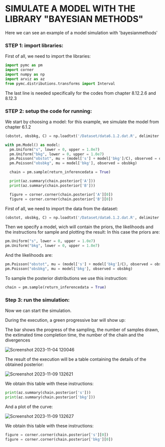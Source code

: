 # SIMULATE A MODEL WITH THE LIBRARY "BAYESIAN METHODS"
Here we can see an example of a model simulation with 'bayesianmethods'
### STEP 1: import libraries:
First of all, we need to import the libraries: 
```Python
import pymc as pm
import corner
import numpy as np
import arviz as az
from pymc.distributions.transforms import Interval
```
The last line is needed specifically for the codes from chapter 8.12.2.6 and 8.12.3
### STEP 2: setup the code for running:
We start by choosing a model: for this example, we simulate the model from chapter 6.1.2
```Python
(obstot, obsbkg, C) = np.loadtxt('/Dataset/data6.1.2.dat.R', delimiter = ",", unpack = True)

with pm.Model() as model:
  pm.Uniform("s", lower = 0, upper = 1.0e7)
  pm.Uniform("bkg", lower = 0, upper = 1.0e7)
  pm.Poisson("obstot", mu = (model['s'] + model['bkg']/C), observed = obstot)
  pm.Poisson("obsbkg", mu = model['bkg'], observed = obsbkg)

  chain = pm.sample(return_inferencedata = True)

  print(az.summary(chain.posterior['A']))
  print(az.summary(chain.posterior['B']))

  figure = corner.corner(chain.posterior['A'][0])
  figure = corner.corner(chain.posterior['B'][0])
```
First of all, we need to import the data from the dataset:
```Python
(obstot, obsbkg, C) = np.loadtxt('/Dataset/data6.1.2.dat.R', delimiter = ",", unpack = True)
```
Then we specify a model, wich will contain the priors, the likelihoods and the instructions for sample and plotting the result:
In this case the priors are:
```Python
pm.Uniform("s", lower = 0, upper = 1.0e7)
pm.Uniform("bkg", lower = 0, upper = 1.0e7)
```
And the likelihoods are:
```Python
pm.Poisson("obstot", mu = (model['s'] + model['bkg']/C), observed = obstot)
pm.Poisson("obsbkg", mu = model['bkg'], observed = obsbkg)
```
To sample the posterior distributions we use this instruction:
```Python
chain = pm.sample(return_inferencedata = True)
```
### Step 3: run the simulation:
Now we can start the simulation.

During the execution, a green progressive bar will show up:

The bar shows the progress of the sampling, the number of samples drawn, the extimated time completion time, the number of the chain and the divergences

![Screenshot 2023-11-04 120046](https://github.com/ilBenza97/Bayesian-Methods/assets/145661415/e88c5b1b-d5a6-4cdb-bc30-1f92dfbb14b0)

The result of the execution will be a table containing the details of the obtained posterior:

![Screenshot 2023-11-09 132621](https://github.com/ilBenza97/Bayesian-Methods/assets/145661415/3e973628-0646-4fa2-b087-e602f8e4d983)

We obtain this table with these instructions:
```Python
print(az.summary(chain.posterior['s']))
print(az.summary(chain.posterior['bkg']))
```

And a plot of the curve:

![Screenshot 2023-11-09 132627](https://github.com/ilBenza97/Bayesian-Methods/assets/145661415/e38c3618-d413-405c-b83d-6d6eaa04038b)

We obtain this table with these instructions:
```Python
figure = corner.corner(chain.posterior['s'][0])
figure = corner.corner(chain.posterior['bkg'][0])
```
